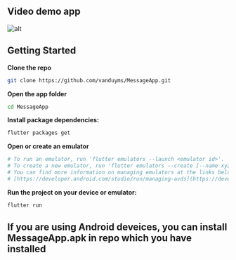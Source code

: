 ## Video demo app
![alt]([https://drive.google.com/file/d/1_cIQenbJXz_mOUEs5QbEHhjG_T_yOHB1/view?usp=drivesdk](https://drive.google.com/file/d/1a9hSS5p0pSd6C5ujqV0cgFYHP9RL6ukc/view?usp=sharing))


## Getting Started

**Clone the repo**

```bash
git clone https://github.com/vanduyms/MessageApp.git
```

**Open the app folder** 

```bash
cd MessageApp
```

**Install package dependencies:**

```bash
flutter packages get 
```

**Open or create an emulator**

```bash
# To run an emulator, run 'flutter emulators --launch <emulator id>'.
# To create a new emulator, run 'flutter emulators --create [--name xyz]'.
# You can find more information on managing emulators at the links below:
# [https://developer.android.com/studio/run/managing-avds](https://developer.android.com/studio/run/managing-avds)[https://developer.android.com/studio/command-line/avdmanager](https://developer.android.com/studio/command-line/avdmanager)
```

**Run the project on your device or emulator:**

```bash
flutter run 
```
##
## If you are using Android deveices, you can install MessageApp.apk in repo which you have installed
